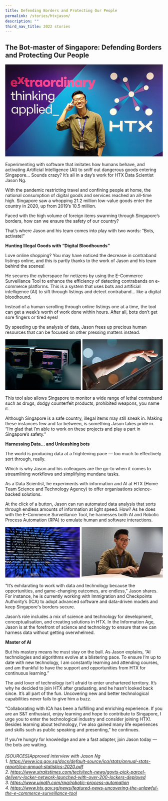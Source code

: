 ```yaml
---
title: Defending Borders and Protecting Our People
permalink: /stories/htxjason/
description: ""
third_nav_title: 2022 stories
---
```

## The Bot-master of Singapore: Defending Borders and Protecting Our People 

![](/images/Stories/2022%20stories/Defending%20borders/defend%20borders%201.png)

Experimenting with software that imitates how humans behave, and activating Artificial Intelligence (AI) to sniff out dangerous goods entering Singapore... Sounds crazy? It’s all in a day’s work for HTX Data Scientist Jason Ng.

With the pandemic restricting travel and confining people at home, the national consumption of digital goods and services reached an all-time high. Singapore saw a whopping 21.2 million low-value goods enter the country in 2020, up from 2019’s 10.5 million.

Faced with the high volume of foreign items swarming through Singapore’s borders, how can we ensure the safety of our country? 

That’s where Jason and his team comes into play with two words: “Bots, activate!”

**Hunting Illegal Goods with “Digital Bloodhounds”**

Love online shopping? You may have noticed the decrease in contraband listings online, and this is partly thanks to the work of Jason and his team behind the scenes!

He secures the cyberspace for netizens by using the E-Commerce Surveillance Tool to enhance the efficiency of detecting contrabands on e-commerce platforms. This is a system that uses bots and artificial intelligence (AI) to sift through listings and detect contraband… like a digital bloodhound.

Instead of a human scrolling through online listings one at a time, the tool can get a week’s worth of work done within hours. After all, bots don’t get sore fingers or tired eyes!

By speeding up the analysis of data, Jason frees up precious human resources that can be focused on other pressing matters instead.

![](/images/Stories/2022%20stories/Defending%20borders/defend%20borders%202.png)

This tool also allows Singapore to monitor a wide range of lethal contraband such as drugs, dodgy counterfeit products, prohibited weapons, you name it.

Although Singapore is a safe country, illegal items may still sneak in. Making these instances few and far between, is something Jason takes pride in. “I’m glad that I’m able to work on these projects and play a part in Singapore’s safety.”

**Harnessing Data... and Unleashing bots**

The world is producing data at a frightening pace — too much to effectively sort through, really.

Which is why Jason and his colleagues are the go-to when it comes to streamlining workflows and simplifying mundane tasks. 

As a Data Scientist, he experiments with information and AI at HTX (Home Team Science and Technology Agency) to offer organisations science-backed solutions. 

At the click of a button, Jason can run automated data analysis that sorts through endless amounts of information at light speed. How? As  he does with the E-Commerce Surveillance Tool, he harnesses both AI and Robotic Process Automation (RPA) to emulate human and software interactions.

![](/images/Stories/2022%20stories/Defending%20borders/defend%20borders%203.png)

"It’s exhilarating to work with data and technology because the opportunities, and game-changing outcomes, are endless,” Jason shares. For instance, he is currently working with Immigration and Checkpoints Authority’s (ICA) to adopt advanced software and data-driven models and keep Singapore's borders secure.

Jason’s role includes a mix of science and technology for development, conceptualisation, and creating solutions in HTX. In the Information Age, Jason is at the forefront  of science and technology to ensure that we can harness data without getting overwhelmed. 

**Master of AI**

But his mastery means he must stay on the ball. As Jason explains, “AI technologies and algorithms evolve at a blistering pace. To ensure I’m up to date with new technology, I am constantly learning and attending courses, and am thankful to have the support and opportunities from HTX for continuous learning.”

The avid lover of technology isn’t afraid to enter unchartered territory. It’s why he decided to join HTX after graduating, and he hasn’t looked back since. It’s all part of the fun. Uncovering new and better technological capabilities never fails to give him a buzz.

“Collaborating with ICA has been a fulfilling and enriching experience. If you are an S&T enthusiast, enjoy learning and hope to contribute to Singapore, I urge you to enter the technological industry and consider joining HTX!. Besides learning about technology, I’ve also gained many life experiences and skills such as public speaking and presenting,” he continues.

If you’re hungry for knowledge and are a fast adapter, join Jason today — the bots are waiting.

###### [SOURCES]Approved interview with Jason Ng <br> 1. https://www.ica.gov.sg/docs/default-source/ica/stats/annual-stats-report/ica-annual-statistics-2020.pdf <br> 2. https://www.straitstimes.com/tech/tech-news/govts-pick-parcel-delivery-locker-network-launched-with-over-200-lockers-deployed <br> 3. https://www.uipath.com/rpa/robotic-process-automation <br> 4. https://www.htx.gov.sg/news/featured-news-uncovering-the-unlawful-the-e-commerce-surveillance-tool